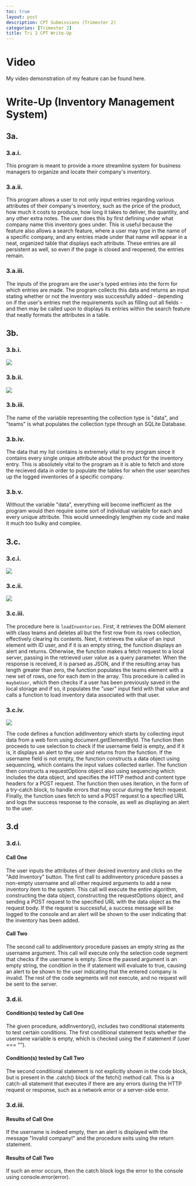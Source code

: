 ```yaml
---
toc: true
layout: post
description: CPT Submissions (Trimester 2)
categories: [Trimester 2]
title: Tri 2 CPT Write-Up
---
```


# Video

My video demonstration of my feature can be found here. 

# Write-Up (Inventory Management System)

## 3a. 

### 3.a.i.

This program is meant to provide a more streamline system for business managers to organize and locate their company's inventory. 

### 3.a.ii.

This program allows a user to not only input entries regarding various attributes of their company's inventory, such as the price of the product, how much it costs to produce, how long it takes to deliver, the quantity, and any other extra notes. The user does this by first defining under what company name this inventory goes under. This is useful because the feature also allows a search feature, where a user may type in the name of a specific company, and any entries made under that name will appear in a neat, organized table that displays each attribute. These entries are all persistent as well, so even if the page is closed and reopened, the entries remain. 


### 3.a.iii.

The inputs of the program are the user's typed entries into the form for which entries are made. The program collects this data and returns an input stating whether or not the inventory was successfully added - depending on if the user's entries met the requirements such as filling out all fields - and then may be called upon to displays its entries within the search feature that neatly formats the attributes in a table. 

## 3b.

### 3.b.i.

![]({{site.baseurl}}/images/cpt1.png)

### 3.b.ii.

![]({{site.baseurl}}/images/cpt2.png)

### 3.b.iii.

The name of the variable representing the collection type is "data", and "teams" is what populates the collection type through an SQLite Database. 

### 3.b.iv.

The data that my list contains is extremely vital to my program since it contains every single unique attribute about the product for the inventory entry. This is absolutely vital to the program as it is able to fetch and store the recieved data in order to populate the tables for when the user searches up the logged inventories of a specific company. 

### 3.b.v.

Without the variable "data", everything will become inefficient as the program would then require some sort of individual variable for each and every unique attribute. This would unneedingly lengthen my code and make it much too bulky and complex. 


## 3.c.

### 3.c.i.

![]({{site.baseurl}}/images/cpt3.png)

### 3.c.ii.

![]({{site.baseurl}}/images/cpt4.png)

### 3.c.iii.

The procedure here is `loadInventories`. First, it retrieves the DOM element with class teams and deletes all but the first row from its rows collection, effectively clearing its contents. Next, it retrieves the value of an input element with ID user, and if it is an empty string, the function displays an alert and returns. Otherwise, the function makes a fetch request to a local server, passing in the retrieved user value as a query parameter. When the response is received, it is parsed as JSON, and if the resulting array has length greater than zero, the function populates the teams element with a new set of rows, one for each item in the array. This procedure is called in `maybeUser`, which then checks if a user has been previously saved in the local storage and if so, it populates the "user" input field with that value and calls a function to load inventory data associated with that user.

### 3.c.iv.

![]({{site.baseurl}}/images/cpt5.png)

The code defines a function addInventory which starts by collecting input data from a web form using document.getElementById. The function then proceeds to use selection to check if the username field is empty, and if it is, it displays an alert to the user and returns from the function. If the username field is not empty, the function constructs a data object using sequencing, which contains the input values collected earlier. The function then constructs a requestOptions object also using sequencing which includes the data object, and specifies the HTTP method and content type headers for a POST request. The function then uses iteration, in the form of a try-catch block, to handle errors that may occur during the fetch request. Finally, the function uses fetch to send a POST request to a specified URL and logs the success response to the console, as well as displaying an alert to the user.


## 3.d

### 3.d.i.

#### Call One
The user inputs the attributes of their desired inventory and clicks on the "Add Inventory" button. The first call to addInventory procedure passes a non-empty username and all other required arguments to add a new inventory item to the system. This call will execute the entire algorithm, constructing the data object, constructing the requestOptions object, and sending a POST request to the specified URL with the data object as the request body. If the request is successful, a success message will be logged to the console and an alert will be shown to the user indicating that the inventory has been added.


#### Call Two
The second call to addInventory procedure passes an empty string as the username argument. This call will execute only the selection code segment that checks if the username is empty. Since the passed argument is an empty string, the condition in the if statement will evaluate to true, causing an alert to be shown to the user indicating that the entered company is invalid. The rest of the code segments will not execute, and no request will be sent to the server.



### 3.d.ii.

#### Condition(s) tested by Call One
The given procedure, addInventory(), includes two conditional statements to test certain conditions. The first conditional statement tests whether the username variable is empty, which is checked using the if statement if (user === ""). 


#### Condition(s) tested by Call Two
The second conditional statement is not explicitly shown in the code block, but is present in the .catch() block of the fetch() method call. This is a catch-all statement that executes if there are any errors during the HTTP request or response, such as a network error or a server-side error. 


### 3.d.iii.

#### Results of Call One
If the username is indeed empty, then an alert is displayed with the message "Invalid company!" and the procedure exits using the return statement.


#### Results of Call Two
If such an error occurs, then the catch block logs the error to the console using console.error(error).
